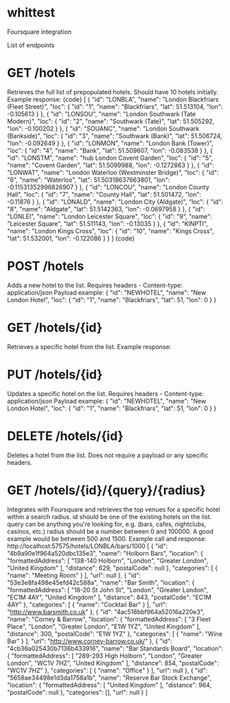 # whittest
Foursquare integration


List of endpoints


# GET /hotels
Retrieves the full list of prepopulated hotels. Should have 10 hotels initially.
Example response:
{code}
[
    {
        "id": "LONBLA",
        "name": "London Blackfriars (Fleet Street)",
        "loc": {
            "id": "1",
            "name": "Blackfriars",
            "lat": 51.513104,
            "lon": -0.105613
        }
    },
    {
        "id": "LONSOU",
        "name": "London Southwark (Tate Modern)",
        "loc": {
            "id": "2",
            "name": "Southwark (Tate)",
            "lat": 51.505292,
            "lon": -0.100202
        }
    },
    {
        "id": "SOUANC",
        "name": "London Southwark (Bankside)",
        "loc": {
            "id": "3",
            "name": "Southwark (Bank)",
            "lat": 51.506724,
            "lon": -0.092649
        }
    },
    {
        "id": "LONMON",
        "name": "London Bank (Tower)",
        "loc": {
            "id": "4",
            "name": "Bank",
            "lat": 51.509607,
            "lon": -0.083538
        }
    },
    {
        "id": "LONSTM",
        "name": "hub London Covent Garden",
        "loc": {
            "id": "5",
            "name": "Covent Garden",
            "lat": 51.5099988,
            "lon": -0.1272863
        }
    },
    {
        "id": "LONWAT",
        "name": "London Waterloo (Westminster Bridge)",
        "loc": {
            "id": "6",
            "name": "Waterloo",
            "lat": 51.50318637663801,
            "lon": -0.11531352996826907
        }
    },
    {
        "id": "LONCOU",
        "name": "London County Hall",
        "loc": {
            "id": "7",
            "name": "County Hall",
            "lat": 51.501472,
            "lon": -0.11876
        }
    },
    {
        "id": "LONALD",
        "name": "London City (Aldgate)",
        "loc": {
            "id": "8",
            "name": "Aldgate",
            "lat": 51.5142363,
            "lon": -0.0697958
        }
    },
    {
        "id": "LONLEI",
        "name": "London Leicester Square",
        "loc": {
            "id": "9",
            "name": "Leicester Square",
            "lat": 51.511143,
            "lon": -0.13035
        }
    },
    {
        "id": "KINPTI",
        "name": "London Kings Cross",
        "loc": {
            "id": "10",
            "name": "Kings Cross",
            "lat": 51.532001,
            "lon": -0.122086
        }
    }
]
{code}

# POST /hotels
Adds a new hotel to the list.
Requires headers - Content-type: application/json
Payload example:
{
    "id": "NEWHOTEL",
    "name": "New London Hotel",
    "loc": {
        "id": "1",
        "name": "Blackfriars",
        "lat": 51,
        "lon": 0
    }
}

# GET /hotels/{id}
Retrieves a specific hotel from the list.
Example response:

# PUT /hotels/{id}
Updates a specific hotel on the list.
Requires headers - Content-type: application/json
Payload example:
{
    "id": "NEWHOTEL",
    "name": "New London Hotel",
    "loc": {
        "id": "1",
        "name": "Blackfriars",
        "lat": 51,
        "lon": 0
    }
}

# DELETE /hotels/{id}
Deletes a hotel from the list.
Does not require a payload or any specific headers.

# GET /hotels/{id}/{query}/{radius}
Integrates with Foursquare and retrieves the top venues for a specific hotel within a search radius.
id should be one of the existing hotels on the list.
query can be anything you're looking for, e.g. (bars, cafes, nightclubs, casinos, etc.)
radius should be a number between 0 and 100000. A good example would be between 500 and 1500.
Example call and response:
http://localhost:57575/hotels/LONBLA/bars/1000
[
    {
        "id": "4b9a90e1f964a520dbc135e3",
        "name": "Holborn Bars",
        "location": {
            "formattedAddress": [
                "138-140 Holborn",
                "London",
                "Greater London",
                "United Kingdom"
            ],
            "distance": 629,
            "postalCode": null
        },
        "categories": [
            {
                "name": "Meeting Room"
            }
        ],
        "url": null
    },
    {
        "id": "53e3e8fa498e45efd42c588a",
        "name": "Bar Smith",
        "location": {
            "formattedAddress": [
                "18-20 St John St",
                "London",
                "Greater London",
                "EC1M 4AY",
                "United Kingdom"
            ],
            "distance": 843,
            "postalCode": "EC1M 4AY"
        },
        "categories": [
            {
                "name": "Cocktail Bar"
            }
        ],
        "url": "http://www.barsmith.co.uk"
    },
    {
        "id": "4ac518bbf964a52016a220e3",
        "name": "Corney & Barrow",
        "location": {
            "formattedAddress": [
                "3 Fleet Place",
                "London",
                "Greater London",
                "E1W 1YZ",
                "United Kingdom"
            ],
            "distance": 300,
            "postalCode": "E1W 1YZ"
        },
        "categories": [
            {
                "name": "Wine Bar"
            }
        ],
        "url": "http://www.corney-barrow.co.uk/"
    },
    {
        "id": "4cb36a025430b7136b433916",
        "name": "Bar Standards Board",
        "location": {
            "formattedAddress": [
                "289-293 High Holborn",
                "London",
                "Greater London",
                "WC1V 7HZ",
                "United Kingdom"
            ],
            "distance": 854,
            "postalCode": "WC1V 7HZ"
        },
        "categories": [
            {
                "name": "Office"
            }
        ],
        "url": null
    },
    {
        "id": "5658ae34498e1d3da1758a1b",
        "name": "Reserve Bar Stock Exchange",
        "location": {
            "formattedAddress": [
                "United Kingdom"
            ],
            "distance": 964,
            "postalCode": null
        },
        "categories": [],
        "url": null
    }
]
